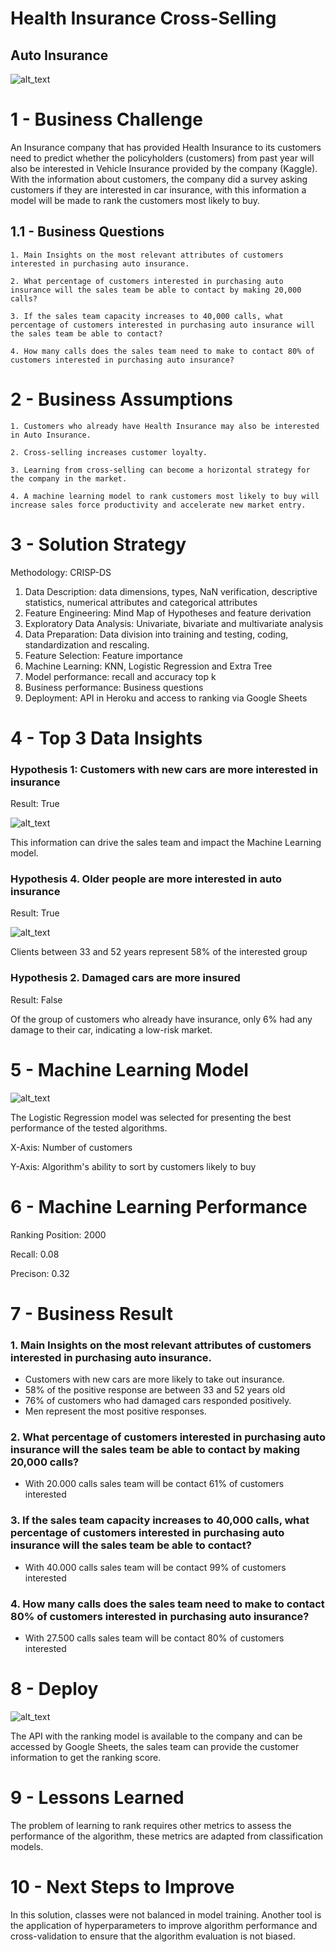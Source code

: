 # Health Insurance Cross-Selling
## Auto Insurance

![alt_text](cross_sell/reports/figures/head.jpg) 

# 1 - Business Challenge
An Insurance company that has provided Health Insurance to its customers need to predict whether the policyholders (customers) from past year will also be interested in Vehicle Insurance provided by the company (Kaggle).
With the information about customers, the company did a survey asking customers if they are interested in car insurance, with this information a model will be made to rank the customers most likely to buy.

## 1.1 - Business Questions

	1. Main Insights on the most relevant attributes of customers interested in purchasing auto insurance.

	2. What percentage of customers interested in purchasing auto insurance will the sales team be able to contact by making 20,000 calls?

	3. If the sales team capacity increases to 40,000 calls, what percentage of customers interested in purchasing auto insurance will the sales team be able to contact?

	4. How many calls does the sales team need to make to contact 80% of customers interested in purchasing auto insurance?

# 2 - Business Assumptions

	1. Customers who already have Health Insurance may also be interested in Auto Insurance.
	
	2. Cross-selling increases customer loyalty.
	
	3. Learning from cross-selling can become a horizontal strategy for the company in the market.
	
	4. A machine learning model to rank customers most likely to buy will increase sales force productivity and accelerate new market entry.
	
# 3 - Solution Strategy

Methodology: CRISP-DS

1. Data Description: data dimensions, types, NaN verification, descriptive statistics, numerical attributes and categorical attributes
2. Feature Engineering: Mind Map of Hypotheses and feature derivation
3. Exploratory Data Analysis: Univariate, bivariate and multivariate analysis
4. Data Preparation: Data division into training and testing, coding, standardization and rescaling.
5. Feature Selection: Feature importance
6. Machine Learning: KNN, Logistic Regression and Extra Tree
7. Model performance: recall and accuracy top k 
8. Business performance: Business questions
9. Deployment: API in Heroku and access to ranking via Google Sheets

# 4 - Top 3 Data Insights

### Hypothesis 1: Customers with new cars are more interested in insurance

Result: True

![alt_text](cross_sell/reports/figures/car_age.png)

This information can drive the sales team and impact the Machine Learning model.
 
### Hypothesis 4. Older people are more interested in auto insurance

Result: True

![alt_text](cross_sell/reports/figures/age.png) 

Clients between 33 and 52 years represent 58% of the interested group

### Hypothesis 2. Damaged cars are more insured

Result: False

Of the group of customers who already have insurance, only 6% had any damage to their car, indicating a low-risk market.

# 5 - Machine Learning Model

![alt_text](cross_sell/reports/figures/gain_curve.png) 

The Logistic Regression model was selected for presenting the best performance of the tested algorithms.

X-Axis: Number of customers

Y-Axis: Algorithm's ability to sort by customers likely to buy

# 6 - Machine Learning Performance

Ranking Position: 2000 

Recall: 0.08 

Precison: 0.32

# 7 - Business Result

### 1. Main Insights on the most relevant attributes of customers interested in purchasing auto insurance.

- Customers with new cars are more likely to take out insurance.
- 58% of the positive response are between 33 and 52 years old
- 76% of customers who had damaged cars responded positively.
- Men represent the most positive responses.

### 2. What percentage of customers interested in purchasing auto insurance will the sales team be able to contact by making 20,000 calls?

- With 20.000 calls sales team will be contact 61% of customers interested

### 3. If the sales team capacity increases to 40,000 calls, what percentage of customers interested in purchasing auto insurance will the sales team be able to contact?

- With 40.000 calls sales team will be contact 99% of customers interested

### 4. How many calls does the sales team need to make to contact 80% of customers interested in purchasing auto insurance?

- With 27.500 calls sales team will be contact 80% of customers interested

# 8 - Deploy


![alt_text](cross_sell/reports/figures/sheets.gif) 

The API with the ranking model is available to the company and can be accessed by Google Sheets, the sales team can provide the customer information to get the ranking score.

# 9 - Lessons Learned

The problem of learning to rank requires other metrics to assess the performance of the algorithm, these metrics are adapted from classification models.

# 10 - Next Steps to Improve

In this solution, classes were not balanced in model training. Another tool is the application of hyperparameters to improve algorithm performance and cross-validation to ensure that the algorithm evaluation is not biased.
